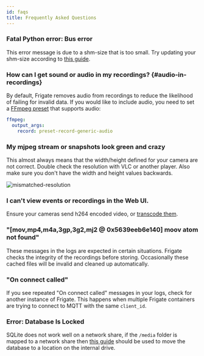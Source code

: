 ```yaml
---
id: faqs
title: Frequently Asked Questions
---
```


### Fatal Python error: Bus error

This error message is due to a shm-size that is too small. Try updating your shm-size according to [this guide](../frigate/installation.md#calculating-required-shm-size).

### How can I get sound or audio in my recordings? {#audio-in-recordings}

By default, Frigate removes audio from recordings to reduce the likelihood of failing for invalid data. If you would like to include audio, you need to set a [FFmpeg preset](/configuration/ffmpeg_presets) that supports audio:

```yaml title="frigate.yml"
ffmpeg:
  output_args:
    record: preset-record-generic-audio
```

### My mjpeg stream or snapshots look green and crazy

This almost always means that the width/height defined for your camera are not correct. Double check the resolution with VLC or another player. Also make sure you don't have the width and height values backwards.

![mismatched-resolution](/img/mismatched-resolution-min.jpg)

### I can't view events or recordings in the Web UI.

Ensure your cameras send h264 encoded video, or [transcode them](/configuration/restream.md#changing-restream-codec).

### "[mov,mp4,m4a,3gp,3g2,mj2 @ 0x5639eeb6e140] moov atom not found"

These messages in the logs are expected in certain situations. Frigate checks the integrity of the recordings before storing. Occasionally these cached files will be invalid and cleaned up automatically.

### "On connect called"

If you see repeated "On connect called" messages in your logs, check for another instance of Frigate. This happens when multiple Frigate containers are trying to connect to MQTT with the same `client_id`.

### Error: Database Is Locked

SQLite does not work well on a network share, if the `/media` folder is mapped to a network share then [this guide](../configuration/advanced.md#database) should be used to move the database to a location on the internal drive.
